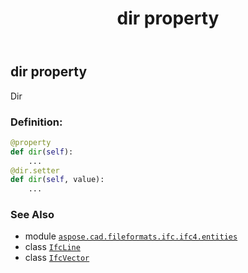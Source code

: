 ﻿---
title: dir property
second_title: Aspose.CAD for Python via .NET API References
description: 
type: docs
weight: 30
url: /aspose.cad.fileformats.ifc.ifc4.entities/ifcline/dir/
is_root: false
---

## dir property


Dir
### Definition:
```python
@property
def dir(self):
    ...
@dir.setter
def dir(self, value):
    ...
```

### See Also
* module [`aspose.cad.fileformats.ifc.ifc4.entities`](../../)
* class [`IfcLine`](/cad/python-net/aspose.cad.fileformats.ifc.ifc4.entities/ifcline)
* class [`IfcVector`](/cad/python-net/aspose.cad.fileformats.ifc.ifc4.entities/ifcvector)
